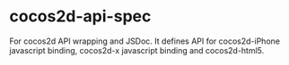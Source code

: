 cocos2d-api-spec
================

For cocos2d API wrapping and JSDoc. It defines API for cocos2d-iPhone javascript binding, cocos2d-x javascript binding and cocos2d-html5.
